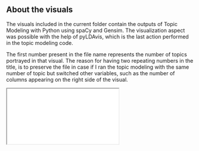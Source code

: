 ## About the visuals ##

The visuals included in the current folder contain the outputs of Topic Modeling with Python using spaCy and Gensim. The visualization aspect was possible with the help of pyLDAvis, which is the last action performed in the topic modeling code.


The first number present in the file name represents the number of topics portrayed in that visual. The reason for having two repeating numbers in the title, is to preserve the file in case if I ran the topic modeling with the same number of topic but switched other variables, such as the number of columns appearing on the right side of the visual. 

<iframe src="visualizations/topicVis10_10.html" title="Visualization10topics"></iframe>
